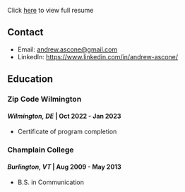 Click [here](https://andrewascone.github.io/AndrewAscone/) to view full resume

## Contact
* Email: andrew.ascone@gmail.com
* LinkedIn: https://www.linkedin.com/in/andrew-ascone/

## Education
### Zip Code Wilmington
#### *Wilmington, DE* | Oct 2022 - Jan 2023
* Certificate of program completion

### Champlain College
#### *Burlington, VT* | Aug 2009 - May 2013
* B.S. in Communication